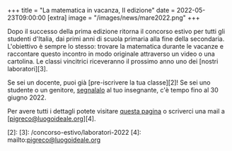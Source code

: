 +++
title = "La matematica in vacanza, II edizione"
date = 2022-05-23T09:00:00
[extra]
image = "/images/news/mare2022.png"
+++

Dopo il successo della prima edizione ritorna il concorso estivo per tutti gli studenti d'Italia, dai primi anni di scuola primaria alla fine della secondaria.
L'obiettivo è sempre lo stesso: trovare la matematica durante le vacanze e raccontare questo incontro in modo
originale attraverso un video o una cartolina. 
Le classi vincitrici riceveranno il prossimo anno uno dei [nostri laboratori][3].

Se sei un docente, puoi già [pre-iscrivere la tua classe][2]! 
Se sei uno studente o un genitore, [segnalalo][1] al tuo insegnante, c'è tempo fino al 30 giugno 2022.

Per avere tutti i dettagli potete visitare [questa pagina][1] o scriverci una mail a [pigreco@luogoideale.org][4].

[1]: /concorso-estivo/2022
[2]: 
[3]: /concorso-estivo/laboratori-2022
[4]: mailto:pigreco@luogoideale.org
